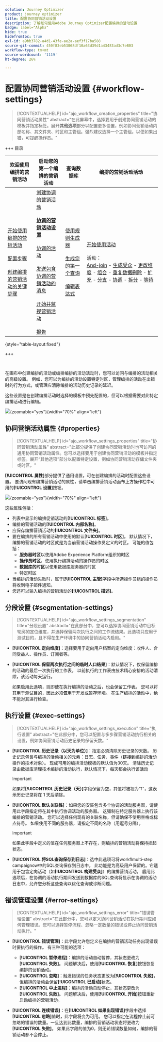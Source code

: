 ```yaml
---
solution: Journey Optimizer
product: journey optimizer
title: 配置协同营销活动设置
description: 了解如何使用Adobe Journey Optimizer配置编排的活动设置
badge: label="Alpha"
hide: true
hidefromtoc: true
exl-id: a9bb3782-a4d1-43fe-ae2a-aef3f17ba588
source-git-commit: 450f83eb53068df10a63d39d1a43483ad3c7e803
workflow-type: tm+mt
source-wordcount: '1119'
ht-degree: 26%

---
```


# 配置协同营销活动设置 {#workflow-settings}

>[!CONTEXTUALHELP]
>id="ajo_workflow_creation_properties"
>title="协同营销活动属性"
>abstract="在此屏幕中，选择要用于创建协同营销活动的模板并指定标签。展开&#x200B;**其他选项**&#x200B;部分以配置更多设置，例如协同营销活动内部名称、其文件夹、时区和主管组。强烈建议选择一个主管组，以便如果出错，可提醒操作员。"

+++ 目录

| 欢迎使用编排的营销活动 | 启动您的第一个编排的营销活动 | 查询数据库  | 编排的营销活动活动 |
|---|---|---|---|
| [开始使用编排的营销活动](gs-orchestrated-campaigns.md)<br/><br/>[配置步骤](configuration-steps.md)<br/><br/>[创建编排的营销活动的关键步骤](gs-campaign-creation.md) | [创建协调的营销活动](create-orchestrated-campaign.md)<br/><br/><b>[协调的营销活动设置](orchestrated-campaign-settings.md)</b><br/><br/>[协调的活动](orchestrate-activities.md)<br/><br/>[发送包含协调的营销活动的消息](send-messages.md)<br/><br/>[开始并监视营销活动](start-monitor-campaigns.md)<br/><br/>[报告](reporting-campaigns.md) | [使用规则生成器](orchestrated-rule-builder.md)<br/><br/>[生成您的第一个查询](build-query.md)<br/><br/>[编辑表达式](edit-expressions.md) | [开始使用活动](activities/about-activities.md)<br/><br/>活动：<br/>[And-join](activities/and-join.md) - [生成受众](activities/build-audience.md) - [更改维度](activities/change-dimension.md) - [组合](activities/combine.md) - [重复数据删除](activities/deduplication.md) - [扩充](activities/enrichment.md) - [分支](activities/fork.md) - [协调](activities/reconciliation.md) - [拆分](activities/split.md) - [等待](activities/wait.md) |

{style="table-layout:fixed"}

+++

<br/>

在画布中创建编排的活动或编排编排的活动活动时，您可以访问与编排的活动相关的高级设置。 例如，您可以为编排的活动设置特定时区，管理编排的活动在出错时的行为方式，或管理应清除编排的活动历史记录的延迟。

这些设置是在创建编排活动时选择的模板中预先配置的，但可以根据需要对此特定编排活动进行编辑。

![](assets/workflow-settings-button.png){zoomable="yes"}{width="70%" align="left"}

## 协同营销活动属性 {#properties}

>[!CONTEXTUALHELP]
>id="ajo_workflow_settings_properties"
>title="协同营销活动属性"
>abstract="此部分提供了创建协同营销活动时也可访问的通用协同营销活动属性。您可以选择要用于创建协同营销活动的模板并指定标签。展开“其他选项”部分以配置特定设置，例如协同营销活动存储文件夹或时区。"

**[!UICONTROL 属性]**&#x200B;部分提供了通用设置，可在创建编排的活动时配置这些设置。 要访问现有编排营销活动的属性，请单击编排营销活动画布上方操作栏中可用的&#x200B;**[!UICONTROL 设置]**&#x200B;按钮。


![](assets/workflow-settings.png){zoomable="yes"}{width="70%" align="left"}


这些属性包括：

* 列表中显示的编排促销活动的&#x200B;**[!UICONTROL 标签]**。
* 编排的营销活动的&#x200B;**[!UICONTROL 内部名称]**。
* 应保存编排营销活动的&#x200B;**[!UICONTROL 文件夹]**。
* 要在编排的所有营销活动中使用的默认&#x200B;**[!UICONTROL 时区]**。 默认情况下，编排的营销活动的时区就是为当前营销活动操作员定义的时区。
可能的值包括：
   * **服务器时区**&#x200B;以使用Adobe Experience Platform组织的时区
   * **操作员时区**，使用执行编排活动的操作员的时区
   * **数据库的时区**&#x200B;以使用数据库服务器的时区
   * 特定时区
* 当编排的活动失败时，属于&#x200B;**[!UICONTROL 主管]**&#x200B;字段中所选操作员组的操作员将收到电子邮件通知。
* 您还可以输入编排的营销活动的&#x200B;**[!UICONTROL 描述]**。

## 分段设置  {#segmentation-settings}

>[!CONTEXTUALHELP]
>id="ajo_workflow_settings_segmentation"
>title="分段设置"
>abstract="在此部分中，您可以选择协同营销活动中目标轮廓的定位维度，并选择保留两次执行之间的工作流结果。此选项只应用于测试目的，且不得在生产环境中的协同营销活动内启用。"

* **[!UICONTROL 定向维度]**：选择要用于定向用户档案的定向维度：收件人、合同受益人、操作员、订阅者等。

* **[!UICONTROL 保留两次执行之间的临时人口结果]**：默认情况下，仅保留编排的活动的最后一次执行的工作表。 以前执行的工作表由技术精心安排的活动清除，该活动每天运行。

  如果启用此选项，则即使在执行编排的活动之后，也会保留工作表。 您可以将其用于测试目的，因此必须&#x200B;**仅**&#x200B;用于开发或暂存环境。 在生产编排的活动中，绝不能对其进行检查。

## 执行设置  {#exec-settings}

>[!CONTEXTUALHELP]
>id="ajo_workflow_settings_execution"
>title="执行设置"
>abstract="在此部分中，您可以配置与多步骤营销活动执行相关的设置，例如协同营销活动历史记录的保留天数。"

* **[!UICONTROL 历史记录（以天为单位）]**：指定必须清除历史记录的天数。 历史记录包含与编排的活动相关的元素：日志、任务、事件（链接到编排的活动操作的技术对象）。 现成可用的编排活动模板的默认值为30天。 清除历史记录由数据库清理技术编排的活动执行，默认情况下，每天都会执行该活动

  >[!IMPORTANT]
  >
  >如果将&#x200B;**[!UICONTROL 历史记录（天）]**&#x200B;字段保留为空，其值将被视为“1”，这表示历史记录将在 1 天后清除。

* **[!UICONTROL 默认关联性]**：如果您的安装包含多个协调的活动服务器，请使用此字段指定将在其中执行协调活动的服务器。 这强制在特定服务器上执行该编排的营销活动。 您可以选择任何现有的关联名称，但请确保不使用空格或标点符号。 如果使用不同的服务器，请指定不同的名称（用逗号分隔）。

  >[!IMPORTANT]
  >
  >如果此字段中定义的值在任何服务器上不存在，则编排的营销活动将保持挂起状态。


* **[!UICONTROL 将SQL查询保存到日志]**：选中此选项可将workflmulti-step campaignow中的SQL查询保存到日志中。 此功能是为高级用户保留的。它适用于包含定向活动（如&#x200B;**[!UICONTROL 构建受众]**）的编排营销活动。 启用此选项后，在协调的活动执行期间发送到数据库的SQL查询将显示在协调的活动日志中，允许您分析这些查询以优化查询或诊断问题。

## 错误管理设置  {#error-settings}

>[!CONTEXTUALHELP]
>id="ajo_workflow_settings_error"
>title="错误管理设置"
>abstract="在此部分中，您可以定义协同营销活动在执行期间应如何管理错误。您可以选择暂停流程、忽略一定数量的错误或停止协同营销活动执行。"

* **[!UICONTROL 错误管理]**：此字段允许您定义在编排的营销活动任务出现错误时要执行的操作。 有三种可能的选项：

   * **[!UICONTROL 暂停进程]**：编排的活动自动暂停，其状态更改为&#x200B;**[!UICONTROL 失败]**。 问题解决后，使用&#x200B;**[!UICONTROL 恢复]**&#x200B;按钮恢复编排的营销活动。
   * **[!UICONTROL 忽略]**：触发错误的任务状态更改为&#x200B;**[!UICONTROL 失败]**，但编排的活动会保留&#x200B;**[!UICONTROL 已启动]**&#x200B;状态。<!-- TO ADD ONCE SCHEUDLER IS AVAILABLE This configuration is relevant for recurring tasks: if the branch includes a scheduler, it will start normally next time the workflow is executed.-->
   * **[!UICONTROL 中止进程]**：编排的活动自动停止，其状态更改为&#x200B;**[!UICONTROL 失败]**。 问题解决后，使用&#x200B;**[!UICONTROL 开始]**&#x200B;按钮重新启动编排的营销活动。

* **[!UICONTROL 连续错误]**：在&#x200B;**[!UICONTROL 如果出现错误]**&#x200B;字段中选择&#x200B;**[!UICONTROL 忽略]**&#x200B;值时，此字段将变为可用。 您可以指定在流程停止前可忽略的错误的数量。一旦达到此数量，编排的营销活动状态将更改为&#x200B;**[!UICONTROL 失败]**。 如果此字段的值为0，则无论错误数量如何，编排的营销活动都不会停止。


